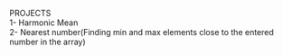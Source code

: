 PROJECTS  
1- Harmonic Mean  
2- Nearest number(Finding min and max elements close to the entered number in the array)
